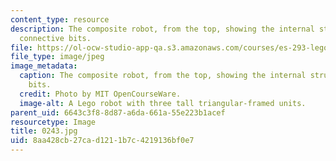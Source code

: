 ```yaml
---
content_type: resource
description: The composite robot, from the top, showing the internal structure and
  connective bits.
file: https://ol-ocw-studio-app-qa.s3.amazonaws.com/courses/es-293-lego-robotics-spring-2007/8aa428cb27cad1211b7c4219136bf0e7_0243.jpg
file_type: image/jpeg
image_metadata:
  caption: The composite robot, from the top, showing the internal structure and connective
    bits.
  credit: Photo by MIT OpenCourseWare.
  image-alt: A Lego robot with three tall triangular-framed units.
parent_uid: 6643c3f8-8d87-a6da-661a-55e223b1acef
resourcetype: Image
title: 0243.jpg
uid: 8aa428cb-27ca-d121-1b7c-4219136bf0e7
---
```

